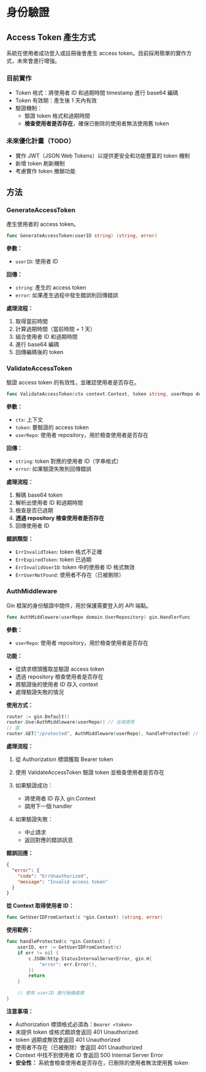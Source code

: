 # 身份驗證

## Access Token 產生方式

系統在使用者成功登入或註冊後會產生 access token。目前採用簡單的實作方式，未來會進行增強。

### 目前實作

- Token 格式：將使用者 ID 和過期時間 timestamp 進行 base64 編碼
- Token 有效期：產生後 1 天內有效
- 驗證機制：
  - 驗證 token 格式和過期時間
  - **檢查使用者是否存在**，確保已刪除的使用者無法使用舊 token

### 未來優化計畫（TODO）

- 實作 JWT（JSON Web Tokens）以提供更安全和功能豐富的 token 機制
- 新增 token 刷新機制
- 考慮實作 token 撤銷功能

## 方法

### GenerateAccessToken

產生使用者的 access token。

```go
func GenerateAccessToken(userID string) (string, error)
```

**參數：**
- `userID`: 使用者 ID

**回傳：**
- `string`: 產生的 access token
- `error`: 如果產生過程中發生錯誤則回傳錯誤

**處理流程：**
1. 取得當前時間
2. 計算過期時間（當前時間 + 1 天）
3. 組合使用者 ID 和過期時間
4. 進行 base64 編碼
5. 回傳編碼後的 token

### ValidateAccessToken

驗證 access token 的有效性，並確認使用者是否存在。

```go
func ValidateAccessToken(ctx context.Context, token string, userRepo domain.UserRepository) (string, error)
```

**參數：**
- `ctx`: 上下文
- `token`: 要驗證的 access token
- `userRepo`: 使用者 repository，用於檢查使用者是否存在

**回傳：**
- `string`: token 對應的使用者 ID（字串格式）
- `error`: 如果驗證失敗則回傳錯誤

**處理流程：**
1. 解碼 base64 token
2. 解析出使用者 ID 和過期時間
3. 檢查是否已過期
4. **透過 repository 檢查使用者是否存在**
5. 回傳使用者 ID

**錯誤類型：**
- `ErrInvalidToken`: token 格式不正確
- `ErrExpiredToken`: token 已過期
- `ErrInvalidUserID`: token 中的使用者 ID 格式無效
- `ErrUserNotFound`: 使用者不存在（已被刪除）

### AuthMiddleware

Gin 框架的身份驗證中間件，用於保護需要登入的 API 端點。

```go
func AuthMiddleware(userRepo domain.UserRepository) gin.HandlerFunc
```

**參數：**
- `userRepo`: 使用者 repository，用於檢查使用者是否存在

**功能：**
- 從請求標頭獲取並驗證 access token
- 透過 repository 檢查使用者是否存在
- 將驗證後的使用者 ID 存入 context
- 處理驗證失敗的情況

**使用方式：**
```go
router := gin.Default()
router.Use(AuthMiddleware(userRepo)) // 全域使用
// 或
router.GET("/protected", AuthMiddleware(userRepo), handleProtected) // 單一路由使用
```

**處理流程：**
1. 從 Authorization 標頭獲取 Bearer token
2. 使用 ValidateAccessToken 驗證 token 並檢查使用者是否存在
3. 如果驗證成功：

    - 將使用者 ID 存入 gin.Context
    - 調用下一個 handler

4. 如果驗證失敗：

    - 中止請求
    - 返回對應的錯誤訊息

**錯誤回應：**
```json
{
  "error": {
    "code": "ErrUnauthorized",
    "message": "Invalid access token"
  }
}
```

**從 Context 取得使用者 ID：**
```go
func GetUserIDFromContext(c *gin.Context) (string, error)
```

**使用範例：**
```go
func handleProtected(c *gin.Context) {
    userID, err := GetUserIDFromContext(c)
    if err != nil {
        c.JSON(http.StatusInternalServerError, gin.H{
            "error": err.Error(),
        })
        return
    }
    
    // 使用 userID 進行後續處理
}
```

**注意事項：**

- Authorization 標頭格式必須為：`Bearer <token>`
- 未提供 token 或格式錯誤會返回 401 Unauthorized
- token 過期或無效會返回 401 Unauthorized
- 使用者不存在（已被刪除）會返回 401 Unauthorized
- Context 中找不到使用者 ID 會返回 500 Internal Server Error
- **安全性：** 系統會檢查使用者是否存在，已刪除的使用者無法使用舊 token
